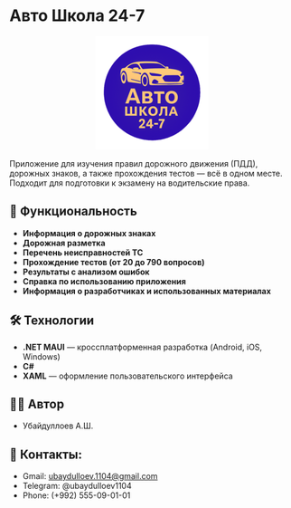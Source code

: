 ﻿# Авто Школа 24-7
<p align="center">
  <img src="AutoSchool 24-7\Resources\Splash\loga.png" alt="Логотип" width="200"/>
</p>

Приложение для изучения правил дорожного движения (ПДД), дорожных знаков, а также прохождения тестов — всё в одном месте. Подходит для подготовки к экзамену на водительские права.

## 📱 Функциональность

- **Информация о дорожных знаках**
- **Дорожная разметка**
- **Перечень неисправностей ТС**
- **Прохождение тестов (от 20 до 790 вопросов)**
- **Результаты с анализом ошибок**
- **Справка по использованию приложения**
- **Информация о разработчиках и использованных материалах**

## 🛠️ Технологии

- **.NET MAUI** — кроссплатформенная разработка (Android, iOS, Windows)
- **C#**
- **XAML** — оформление пользовательского интерфейса

## 👨‍💻 Автор
- Убайдуллоев А.Ш.
 
## 📲 Контакты:

- Gmail: ubaydulloev.1104@gmail.com
- Telegram: @ubaydulloev1104
- Phone: (+992) 555-09-01-01
